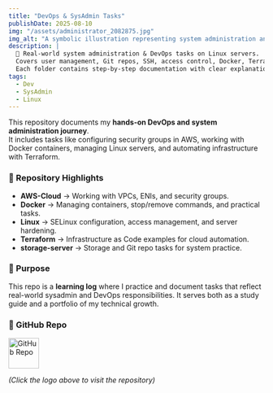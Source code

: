 ```yaml
---
title: "DevOps & SysAdmin Tasks"
publishDate: 2025-08-10
img: "/assets/administrator_2082875.jpg"
img_alt: "A symbolic illustration representing system administration and DevOps workflow"
description: |
  📘 Real-world system administration & DevOps tasks on Linux servers.
  Covers user management, Git repos, SSH, access control, Docker, Terraform, AWS, and more.
  Each folder contains step-by-step documentation with clear explanations.
tags:
  - Dev
  - SysAdmin
  - Linux
---
```


This repository documents my **hands-on DevOps and system administration journey**.  
It includes tasks like configuring security groups in AWS, working with Docker containers, managing Linux servers, and automating infrastructure with Terraform.

### 📂 Repository Highlights
- **AWS-Cloud** → Working with VPCs, ENIs, and security groups.  
- **Docker** → Managing containers, stop/remove commands, and practical tasks.  
- **Linux** → SELinux configuration, access management, and server hardening.  
- **Terraform** → Infrastructure as Code examples for cloud automation.  
- **storage-server** → Storage and Git repo tasks for system practice.  

### 🎯 Purpose
This repo is a **learning log** where I practice and document tasks that reflect
real-world sysadmin and DevOps responsibilities. It serves both as a study guide
and a portfolio of my technical growth.

### 🔗 GitHub Repo
<a href="https://github.com/Mubashir7933/devops-sysadmin-tasks" target="_blank">
  <img src="https://github.githubassets.com/images/modules/logos_page/GitHub-Mark.png" 
       alt="GitHub Repo" width="60" height="60" />
</a>

*(Click the logo above to visit the repository)*